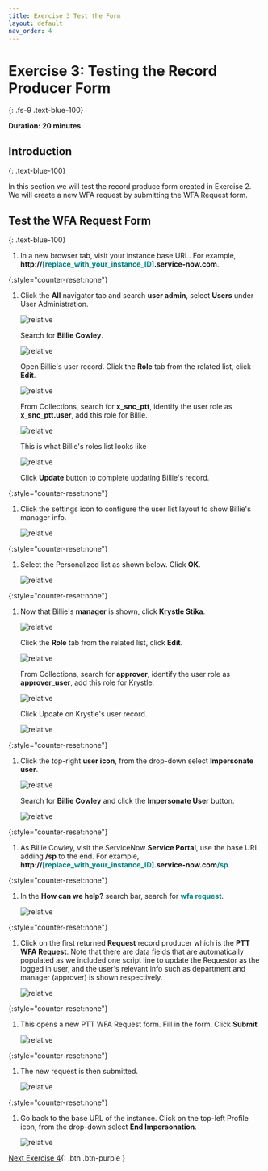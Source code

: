 ```yaml
---
title: Exercise 3 Test the Form 
layout: default
nav_order: 4
---
```


# Exercise 3: Testing the Record Producer Form
{: .fs-9 .text-blue-100}

**Duration: 20 minutes**

## Introduction
{: .text-blue-100}

In this section we will test the record produce form created in Exercise 2. We will create a new WFA request by submitting the WFA Request form.    

## Test the WFA Request Form
{: .text-blue-100}
1. In a new browser tab, visit your instance base URL.  For example,  **http://<span style="color:teal">\[replace_with_your_instance_ID\]</span>.service-now.com**.  

{:style="counter-reset:none"}
1. Click the **All** navigator tab and search **user admin**, select **Users** under User Administration. 

    ![relative](images/ex3/11.png)

    Search for **Billie Cowley**. 

    ![relative](images/ex3/12.png)

    Open Billie's user record.  Click the **Role** tab from the related list, click **Edit**. 
    
    ![relative](images/ex3/13.png)

    From Collections, search for **x_snc_ptt**, identify the user role as **x_snc_ptt.user**, add this role for Billie.  

    ![relative](images/ex3/14.png)

    This is what Billie's roles list looks like

    ![relative](images/ex3/15.png)

    Click **Update** button to complete updating Billie's record. 

{:style="counter-reset:none"}
1. Click the settings icon to configure the user list layout to show Billie's manager info.

   ![relative](images/ex3/20.png)

{:style="counter-reset:none"}
1. Select the Personalized list as shown below.  Click **OK**.

   ![relative](images/ex3/21.png)

{:style="counter-reset:none"}
1. Now that Billie's **manager** is shown, click **Krystle Stika**. 

   ![relative](images/ex3/22.png)

    Click the **Role** tab from the related list, click **Edit**. 
    
    ![relative](images/ex3/23.png)

    From Collections, search for **approver**, identify the user role as **approver_user**, add this role for Krystle.  

    ![relative](images/ex3/24.png)

    Click Update on Krystle's user record. 

    ![relative](images/ex3/25.png)

{:style="counter-reset:none"}
1. Click the top-right **user icon**, from the drop-down select **Impersonate user**.

   ![relative](images/ex3/08.png)

    Search for **Billie Cowley** and click the **Impersonate User** button. 

    ![relative](images/ex3/09.png)

{:style="counter-reset:none"}
1.  As Billie Cowley, visit the ServiceNow **Service Portal**, use the base URL adding **/sp** to the end.  For example, **http://<span style="color:teal">\[replace_with_your_instance_ID\]</span>.service-now.com<span style="color:teal">/sp</span>**.

{:style="counter-reset:none"}
1.  In the **How can we help?** search bar, search for <span style="color:teal">**wfa request**</span>. 

    ![relative](images/ex3/05.png)

{:style="counter-reset:none"}
1.  Click on the first returned **Request** record producer which is the **PTT WFA Request**.  Note that there are data fields that are automatically populated as we included one script line to update the Requestor as the logged in user, and the user's relevant info such as department and manager (approver) is shown respectively.

    ![relative](images/ex3/06.png)

{:style="counter-reset:none"}
1.  This opens a new PTT WFA Request form.  Fill in the form. Click **Submit**

    ![relative](images/ex3/07.png) 
    
{:style="counter-reset:none"}
1.  The new request is then submitted. 

    ![relative](images/ex3/07a.png)

{:style="counter-reset:none"}
1.  Go back to the base URL of the instance.  Click on the top-left Profile icon, from the drop-down select **End Impersonation**.  

    ![relative](images/ex3/16.png)


[Next Exercise 4](/pages/ex4.html){: .btn .btn-purple }